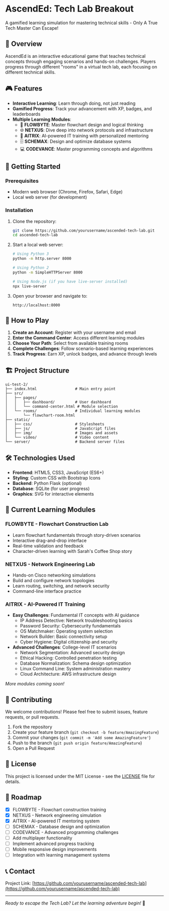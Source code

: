 # AscendEd: Tech Lab Breakout

A gamified learning simulation for mastering technical skills - Only A True Tech Master Can Escape!

## 🎯 Overview

AscendEd is an interactive educational game that teaches technical concepts through engaging scenarios and hands-on challenges. Players progress through different "rooms" in a virtual tech lab, each focusing on different technical skills.

## 🎮 Features

- **Interactive Learning**: Learn through doing, not just reading
- **Gamified Progress**: Track your advancement with XP, badges, and leaderboards  
- **Multiple Learning Modules**:
  - 🔄 **FLOWBYTE**: Master flowchart design and logical thinking
  - 🌐 **NETXUS**: Dive deep into network protocols and infrastructure
  - 🤖 **AITRIX**: AI-powered IT training with personalized mentoring
  - 🗄️ **SCHEMAX**: Design and optimize database systems
  - 💻 **CODEVANCE**: Master programming concepts and algorithms

## 🚀 Getting Started

### Prerequisites
- Modern web browser (Chrome, Firefox, Safari, Edge)
- Local web server (for development)

### Installation

1. Clone the repository:
   ```bash
   git clone https://github.com/yourusername/ascended-tech-lab.git
   cd ascended-tech-lab
   ```

2. Start a local web server:
   ```bash
   # Using Python 3
   python -m http.server 8000
   
   # Using Python 2
   python -m SimpleHTTPServer 8000
   
   # Using Node.js (if you have live-server installed)
   npx live-server
   ```

3. Open your browser and navigate to:
   ```
   http://localhost:8000
   ```

## 🎯 How to Play

1. **Create an Account**: Register with your username and email
2. **Enter the Command Center**: Access different learning modules
3. **Choose Your Path**: Select from available training rooms
4. **Complete Challenges**: Follow scenario-based learning experiences
5. **Track Progress**: Earn XP, unlock badges, and advance through levels

## 🏗️ Project Structure

```
ui-test-2/
├── index.html                 # Main entry point
├── src/
│   ├── pages/
│   │   ├── dashboard/         # User dashboard
│   │   └── command-center.html # Module selection
│   └── rooms/                 # Individual learning modules
│       └── flowchart-room.html
├── static/
│   ├── css/                   # Stylesheets
│   ├── js/                    # JavaScript files
│   ├── img/                   # Images and assets
│   └── video/                 # Video content
└── server/                    # Backend server files
```

## 🛠️ Technologies Used

- **Frontend**: HTML5, CSS3, JavaScript (ES6+)
- **Styling**: Custom CSS with Bootstrap Icons
- **Backend**: Python Flask (optional)
- **Database**: SQLite (for user progress)
- **Graphics**: SVG for interactive elements

## 🎨 Current Learning Modules

### FLOWBYTE - Flowchart Construction Lab
- Learn flowchart fundamentals through story-driven scenarios
- Interactive drag-and-drop interface
- Real-time validation and feedback
- Character-driven learning with Sarah's Coffee Shop story

### NETXUS - Network Engineering Lab
- Hands-on Cisco networking simulations
- Build and configure network topologies
- Learn routing, switching, and network security
- Command-line interface practice

### AITRIX - AI-Powered IT Training
- **Easy Challenges**: Fundamental IT concepts with AI guidance
  - IP Address Detective: Network troubleshooting basics
  - Password Security: Cybersecurity fundamentals
  - OS Matchmaker: Operating system selection
  - Network Builder: Basic connectivity setup
  - Cyber Hygiene: Digital citizenship and security
- **Advanced Challenges**: College-level IT scenarios
  - Network Segmentation: Advanced security design
  - Ethical Hacking: Controlled penetration testing
  - Database Normalization: Schema design optimization
  - Linux Command Line: System administration mastery
  - Cloud Architecture: AWS infrastructure design

*More modules coming soon!*

## 🤝 Contributing

We welcome contributions! Please feel free to submit issues, feature requests, or pull requests.

1. Fork the repository
2. Create your feature branch (`git checkout -b feature/AmazingFeature`)
3. Commit your changes (`git commit -m 'Add some AmazingFeature'`)
4. Push to the branch (`git push origin feature/AmazingFeature`)
5. Open a Pull Request

## 📝 License

This project is licensed under the MIT License - see the [LICENSE](LICENSE) file for details.

## 🎯 Roadmap

- [x] FLOWBYTE - Flowchart construction training
- [x] NETXUS - Network engineering simulation  
- [x] AITRIX - AI-powered IT mentoring system
- [ ] SCHEMAX - Database design and optimization
- [ ] CODEVANCE - Advanced programming challenges
- [ ] Add multiplayer functionality
- [ ] Implement advanced progress tracking
- [ ] Mobile responsive design improvements
- [ ] Integration with learning management systems

## 📞 Contact

Project Link: [https://github.com/yourusername/ascended-tech-lab](https://github.com/yourusername/ascended-tech-lab)

---

*Ready to escape the Tech Lab? Let the learning adventure begin!* 🚀
